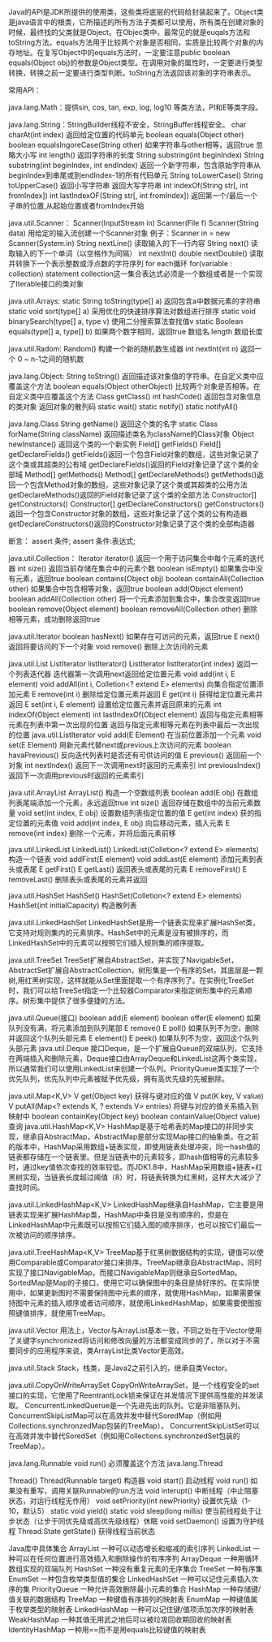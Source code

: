 Java的API是JDK所提供的使用类，这些类将底层的代码给封装起来了。Object类是java语言中的根类，它所描述的所有方法子类都可以使用，所有类在创建对象的时候，最终找的父类就是Object。在Objec类中，最常见的就是euqals方法和toString方法。equals方法用于比较两个对象是否相同，实质是比较两个对象的内存地址。在复写Object中的equals方法时，一定要注意public boolean equals(Object obj)的参数是Object类型。在调用对象的属性时，一定要进行类型转换，转换之前一定要进行类型判断。toString方法返回该对象的字符串表示。

常用API：

java.lang.Math：提供sin, cos, tan, exp, log, log10 等类方法，PI和E等类字段。

java.lang.String：StringBuilder线程不安全，StringBuffer线程安全。
char charAt(int index)
返回给定位置的代码单元
boolean equals(Object other)
boolean equalsIngoreCase(String other)    如果字符串与other相等，返回true
忽略大小写
int length()    返回字符串的长度
String substring(int beginIndex)
String substring(int beginIndex, int endIndex)    返回一个新字符串，包含原始字符串从beginIndex到串尾或到endIndex-1的所有代码单元
String toLowerCase()
String toUpperCase()
返回小写字符串
返回大写字符串
int indexOf(String str[, int fromIndex])
int lastIndexOF(String str[, int fromIndex])    返回第一个/最后一个子串的位置,从起始位置或者fromIndex开始

java.util.Scanner：
Scanner(InputStream in)
Scanner(File f)
Scanner(String data)    用给定的输入流创建一个Scanner对象
例子：Scanner in = new Scanner(System.in)
String nextLine()    读取输入的下一行内容
String next()    读取输入的下一个单词（以空格作为间隔）
int nextInt()
double nextDouble()    读取并转换下一个表示整数或浮点数的字符序列
for each循环
for(variable : collection) statement
collection这一集合表达式必须是一个数组或者是一个实现了Iterable接口的类对象

java.util.Arrays:
static String toString(type[] a)    返回包含a中数据元素的字符串
static void sort(type[] a)    采用优化的快速排序算法对数组进行排序
static void binarySearch(type[] a, type v)    使用二分搜索算法查找值v
static Boolean equals(type[] a, type[] b)    如果两个数字相同，返回true
数组名.length    数组长度

java.util.Radom:
Random()    构建一个新的随机数生成器
int nextInt(int n)    返回一个 0 ~ n-1之间的随机数

java.lang.Object:
String toString()    返回描述该对象值的字符串。在自定义类中应覆盖这个方法
boolean equals(Object otherObject)    比较两个对象是否相等。在自定义类中应覆盖这个方法
Class getClass()
int hashCode()
返回包含对象信息的类对象
返回对象的散列码
static wait()
static notify()
static notifyAll() 

java.lang.Class
String getName()    返回这个类的名字
static Class forName(String className)    返回描述类名为className的Class对象
Object newInstance()    返回这个类的一个新实例
Field[] getFields()
Field[] getDeclareFields()    getFields()返回一个包含Field对象的数组，这些对象记录了这个类或其超类的公有域
getDeclareFields()返回的Field对象记录了这个类的全部域
Method[] getMethods()
Method[] getDeclareMethods()    getMethods()返回一个包含Method对象的数组，这些对象记录了这个类或其超类的公用方法
getDeclareMethods()返回的Field对象记录了这个类的全部方法
Constructor[] getConstructors()
Constructor[] getDeclareConstructors()
getConstructors()返回一个包含Constructor对象的数组，这些对象记录了这个类的公有构造器
getDeclareConstructors()返回的Constructor对象记录了这个类的全部构造器

断言：
assert 条件;
assert 条件:表达式;

java.util.Collection<E>：
Iterator<E> iterator()    返回一个用于访问集合中每个元素的迭代器
int size()    返回当前存储在集合中的元素个数
boolean isEmpty()    如果集合中没有元素，返回true
boolean contains(Object obj)
boolean containAll(Collection<? extend E> other)    如果集合中包含相等对象，返回true
boolean add(Object element)
boolean addAll(Collection<? extend E> other)  将一个元素添加到集合中，集合改变返回true
boolean remove(Object element)
boolean removeAll(Collection<?> other)   删除相等元素，成功删除返回true

java.util.Iterator<E>
boolean hasNext()    如果存在可访问的元素，返回true
E next()    返回将要访问的下一个对象
void remove()    删除上次访问的元素

java.util.List<E>
ListIterator<E> listIterator()
ListIterator<E> listIterator(int index)
返回一个列表迭代器
迭代器第一次调用next返回给定位置元素
void add(int i, E element)
void addAll(int i, Colletion<? extend E> elements)    向集合指定位置添加元素
E remove(int i)    删除给定位置元素并返回
E get(int i)    获得给定位置元素并返回
E set(int i, E element)
设置给定位置元素并返回原来的元素
int indexOf(Object element)
int lastIndexOf(Object element)    返回与指定元素相等元素在列表中第一次出现的位置
返回与指定元素相等元素在列表中最后一次出现的位置
java.util.ListIterator<E>
void add(E Element)    在当前位置添加一个元素
void set(E Element)    用新元素代替next或previous上次访问的元素
boolean havaPrevious()    反向迭代列表时是否还有可供访问的值
E previous()    返回前一个对象
int nextIndex()    返回下一次调用next时返回的元素索引
int previousIndex()    返回下一次调用previous时返回的元素索引

java.util.ArrayList<E>
ArrayList<E>()
构造一个空数组列表
boolean add(E obj)    在数组列表尾端添加一个元素，永远返回true
int size()    返回存储在数组中的当前元素数量
void set(int index, E obj)    设置数组列表指定位置的值
E get(int index)    获的指定位置的元素值
void add(int index, E obj)    向后移动元素，插入元素
E remove(int index)    删除一个元素，并将后面元素前移

java.util.LinkedList<E>
LinkedList()
LinkedList(Colletion<? extend E> elements)    构造一个链表
void addFirst(E element)
void addLast(E element)    添加元素到表头或表尾
E getFirst()
E getLast()    返回表头或表尾的元素
E removeFirst()
E removeLast()    删除表头或表尾的元素并返回

java.util.HashSet<E>
HashSet()
HashSet(Colletion<? extend E> elements)
HashSet(int initialCapacity)    构造散列表

java.util.LinkedHashSet<E>
LinkedHashSet是用一个链表实现来扩展HashSet类，它支持对规则集内的元素排序。HashSet中的元素是没有被排序的，而LinkedHashSet中的元素可以按照它们插入规则集的顺序提取。

java.util.TreeSet<E>
TreeSet扩展自AbstractSet，并实现了NavigableSet，AbstractSet扩展自AbstractCollection，树形集是一个有序的Set，其底层是一颗树,用红黑树实现，这样就能从Set里面提取一个有序序列了。在实例化TreeSet时，我们可以给TreeSet指定一个比较器Comparator来指定树形集中的元素顺序。树形集中提供了很多便捷的方法。

java.util.Queue<E>(接口)
boolean add(E element)
boolean offer(E element)    如果队列没有满，将元素添加到队列尾部
E remove()
E poll()    如果队列不为空，删除并返回这个队列头部元素
E element()
E peek()    如果队列不为空，返回这个队列头部元素
java.util.Deque<E>
接口Deque，是一个扩展自Queue的双端队列，它支持在两端插入和删除元素，Deque接口由ArrayDeque和LinkedList这两个类实现，所以通常我们可以使用LinkedList来创建一个队列。PriorityQueue类实现了一个优先队列，优先队列中元素被赋予优先级，拥有高优先级的先被删除。

java.util.Map<K,V>
V get(Object key)
获得与键对应的值
V put(K key, V value)
V putAll(Map<? extends K, ? extends V> entries)    将键与对应的值关系插入到映射中
boolean containKey(Object key)
boolean containValue(Object value)    查询
java.util.HashMap<K,V>
HashMap是基于哈希表的Map接口的非同步实现，继承自AbstractMap，AbstractMap是部分实现Map接口的抽象类。在之前的版本中，HashMap采用数组+链表实现，即使用链表处理冲突，同一hash值的链表都存储在一个链表里。但是当链表中的元素较多，即hash值相等的元素较多时，通过key值依次查找的效率较低。而JDK1.8中，HashMap采用数组+链表+红黑树实现，当链表长度超过阈值（8）时，将链表转换为红黑树，这样大大减少了查找时间。

java.util.LinkedHashMap<K,V>
LinkedHashMap继承自HashMap，它主要是用链表实现来扩展HashMap类，HashMap中条目是没有顺序的，但是在LinkedHashMap中元素既可以按照它们插入图的顺序排序，也可以按它们最后一次被访问的顺序排序。

java.util.TreeHashMap<K,V>
TreeMap基于红黑树数据结构的实现，键值可以使用Comparable或Comparator接口来排序。TreeMap继承自AbstractMap，同时实现了接口NavigableMap，而接口NavigableMap则继承自SortedMap。SortedMap是Map的子接口，使用它可以确保图中的条目是排好序的。在实际使用中，如果更新图时不需要保持图中元素的顺序，就使用HashMap，如果需要保持图中元素的插入顺序或者访问顺序，就使用LinkedHashMap，如果需要使图按照键值排序，就使用TreeMap。

java.util.Vector<E>
用法上，Vector与ArrayList基本一致，不同之处在于Vector使用了关键字synchronized将访问和修改向量的方法都变成同步的了，所以对于不需要同步的应用程序来说，类ArrayList比类Vector更高效。

java.util.Stack<E>
Stack，栈类，是Java2之前引入的，继承自类Vector。

java.util.CopyOnWriteArraySet
CopyOnWriteArraySet，是一个线程安全的set接口的实现，它使用了ReentrantLock锁来保证在并发情况下提供高性能的并发读取。
ConcurrentLinkedQuerue是一个先进先出的队列。它是非阻塞队列。
ConcurrentSkipListMap可以在高效并发中替代SoredMap（例如用Collections.synchronzedMap包装的TreeMap）。
ConcurrentSkipListSet可以在高效并发中替代SoredSet（例如用Collections.synchronzedSet包装的TreeMap）。

java.lang.Runnable
void run()    必须覆盖这个方法
java.lang.Thread

Thread()
Thread(Runnable target)    构造器
void start()    启动线程
void run()    如果没有重写，调用关联Runnable的run方法
void interupt()    中断线程（中止阻塞状态，对运行线程无作用）
void setPriority(int newPriority)    设置优先级（1-10，默认5）
static void yield()
static void sleep(long millis)    使当前线程处于让步状态（让步于同优先级或高优先级线程）休眠
void setDaemon()    设置为守护线程
Thread.State getState()    获得线程当前状态



Java库中具体集合
ArrayList    一种可以动态增长和缩减的索引序列
LinkedList    一种可以在任何位置进行高效插入和删除操作的有序序列
ArrayDeque    一种用循环数组实现的双端队列
HashSet    一种没有重复元素的无序集合
TreeSet    一种有序集
EnumSet    一种包含枚举类型值的集合
LinkedHashSet    一种可以记住元素插入次序的集
PriorityQueue    一种允许高效删除最小元素的集合
HashMap    一种存储键/值关联的数据结构
TreeMap    一种键值有序排列的映射表
EnumMap    一种键值属于枚举类型的映射表
LinkedHashMap    一种可以记住键/值项添加次序的映射表
WeakHashMap    一种其值无用武之地后可以被垃圾回收期回收的映射表
IdentityHashMap    一种用==而不是用equals比较键值的映射表
